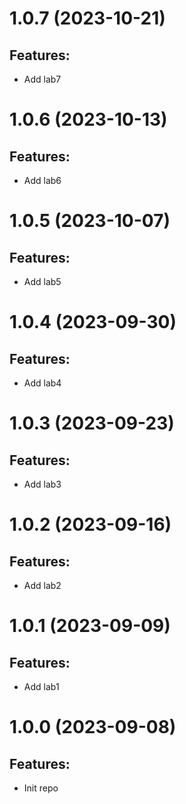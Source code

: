# 1.0.7 (2023-10-21)
## Features: 
* Add lab7

# 1.0.6 (2023-10-13)
## Features: 
* Add lab6

# 1.0.5 (2023-10-07)
## Features: 
* Add lab5


# 1.0.4 (2023-09-30)
## Features: 
* Add lab4

# 1.0.3 (2023-09-23)
## Features: 
* Add lab3

# 1.0.2 (2023-09-16)
## Features: 
* Add lab2

# 1.0.1 (2023-09-09)
## Features: 
* Add lab1

# 1.0.0 (2023-09-08)
## Features: 
* Init repo
